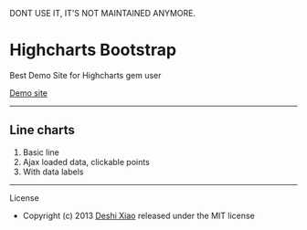 DONT USE IT, IT'S NOT MAINTAINED ANYMORE.

Highcharts Bootstrap
========================

Best Demo Site for Highcharts gem user

[Demo site](https://stormy-reaches-4050.herokuapp.com/)

________________________

## Line charts

1. Basic line
2. Ajax loaded data, clickable points
3. With data labels


________________________

License
* Copyright (c) 2013 [Deshi Xiao](http://xiaods.mit-license.org) released under the MIT license

